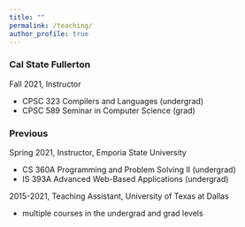```yaml
---
title: ""
permalink: /teaching/
author_profile: true
---
```

### Cal State Fullerton
Fall 2021, Instructor
* CPSC 323 Compilers and Languages (undergrad)
* CPSC 589 Seminar in Computer Science (grad)

### Previous
Spring 2021, Instructor, Emporia State University
* CS 360A Programming and Problem Solving II (undergrad)
* IS 393A Advanced Web-Based Applications (undergrad)

2015-2021, Teaching Assistant, University of Texas at Dallas
* multiple courses in the undergrad and grad levels
